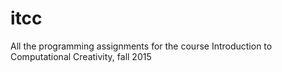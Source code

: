 # itcc
All the programming assignments for the course Introduction to Computational Creativity, fall 2015
